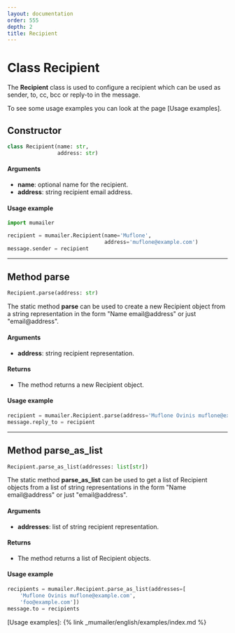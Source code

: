 ```yaml
---
layout: documentation
order: 555
depth: 2
title: Recipient
---
```


# Class Recipient

The **Recipient** class is used to configure a recipient which can be used as
sender, to, cc, bcc or reply-to in the message.

To see some usage examples you can look at the page
[Usage examples].

## Constructor

```python
class Recipient(name: str,
                address: str)
```

#### Arguments

- **name**: optional name for the recipient.
- **address**: string recipient email address.

#### Usage example

```python
import mumailer

recipient = mumailer.Recipient(name='Muflone',
                               address='muflone@example.com')
message.sender = recipient
```

---

## Method parse

```python
Recipient.parse(address: str)
```

The static method **parse** can be used to create a new Recipient object from a
string representation in the form "Name email@address" or just
"email@address".

#### Arguments

- **address**: string recipient representation.

#### Returns

- The method returns a new Recipient object.

#### Usage example

```python
recipient = mumailer.Recipient.parse(address='Muflone Ovinis muflone@example.com')
message.reply_to = recipient
```

---

## Method parse_as_list

```python
Recipient.parse_as_list(addresses: list[str])
```

The static method **parse_as_list** can be used to get a list of Recipient
objects from a list of string representations in the form "Name email@address"
or just "email@address".

#### Arguments

- **addresses**: list of string recipient representation.

#### Returns

- The method returns a list of Recipient objects.

#### Usage example

```python
recipients = mumailer.Recipient.parse_as_list(addresses=[
    'Muflone Ovinis muflone@example.com',
    'foo@example.com'])
message.to = recipients
```

[Usage examples]: {% link _mumailer/english/examples/index.md %}
